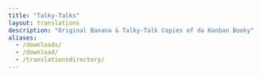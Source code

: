 ```yaml
---
title: "Talky-Talks"
layout: translations
description: "Original Banana & Talky-Talk Copies of da Kanban Booky"
aliases:
  - /downloads/
  - /download/
  - /translationsdirectory/
---
```


